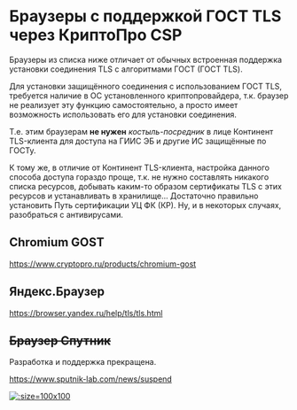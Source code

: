 # Браузеры c поддержкой ГОСТ TLS через КриптоПро CSP

Браузеры из списка ниже отличает от обычных встроенная поддержка установки соединения TLS с алгоритмами ГОСТ (ГОСТ TLS).

Для установки защищённого соединения с использованием ГОСТ TLS, требуется наличие в ОС установленного криптопровайдера, т.к. браузер не реализует эту функцию самостоятельно, а просто имеет возможность использовать его для установки соединения.

Т.е. этим браузерам __не нужен__ _костыль-посредник_ в лице Континент TLS-клиента для доступа на ГИИС ЭБ и другие ИС защищённые по ГОСТу.

К тому же, в отличие от Континент TLS-клиента, настройка данного способа доступа гораздо проще, т.к. не нужно составлять никакого списка ресурсов, добывать каким-то образом сертификаты TLS с этих ресурсов и устанавливать в хранилище... Достаточно правильно установить Путь сертификации УЦ ФК (КР). Ну, и в некоторых случаях, разобраться с антивирусами.

## Chromium GOST

<https://www.cryptopro.ru/products/chromium-gost>

## Яндекс.Браузер

<https://browser.yandex.ru/help/tls/tls.html>

## ~~Браузер Спутник~~

Разработка и поддержка прекращена.

<https://www.sputnik-lab.com/news/suspend>

[![](../assets/images/tls-browsers_F.png ':size=100x100')](../assets/images/tls-browsers_2022-07-15-14-06-15.png ':ignore')

<!-- // code: language=markdown insertSpaces=true tabSize=2 -->
